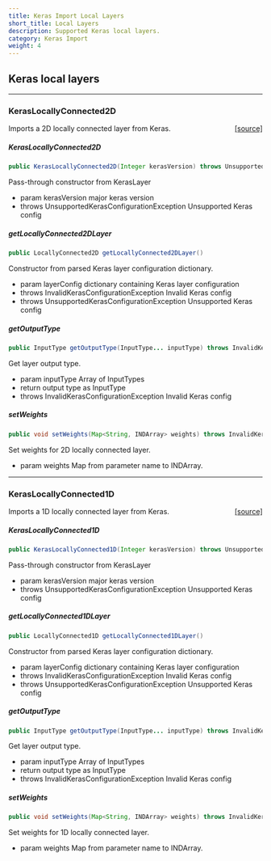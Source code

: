 ```yaml
---
title: Keras Import Local Layers
short_title: Local Layers
description: Supported Keras local layers.
category: Keras Import
weight: 4
---
```


## Keras local layers


---

### KerasLocallyConnected2D
<span style="float:right;"> [[source]](https://github.com/deeplearning4j/deeplearning4j/tree/master/deeplearning4j/deeplearning4j-modelimport/src/main/java/org/deeplearning4j/nn/modelimport/keras/layers/local/KerasLocallyConnected2D.java) </span>

Imports a 2D locally connected layer from Keras.


##### KerasLocallyConnected2D 
```java
public KerasLocallyConnected2D(Integer kerasVersion) throws UnsupportedKerasConfigurationException 
```


Pass-through constructor from KerasLayer

- param kerasVersion major keras version
- throws UnsupportedKerasConfigurationException Unsupported Keras config


##### getLocallyConnected2DLayer 
```java
public LocallyConnected2D getLocallyConnected2DLayer() 
```


Constructor from parsed Keras layer configuration dictionary.

- param layerConfig dictionary containing Keras layer configuration
- throws InvalidKerasConfigurationException     Invalid Keras config
- throws UnsupportedKerasConfigurationException Unsupported Keras config

##### getOutputType 
```java
public InputType getOutputType(InputType... inputType) throws InvalidKerasConfigurationException 
```


Get layer output type.

- param inputType Array of InputTypes
- return output type as InputType
- throws InvalidKerasConfigurationException Invalid Keras config

##### setWeights 
```java
public void setWeights(Map<String, INDArray> weights) throws InvalidKerasConfigurationException 
```


Set weights for 2D locally connected layer.

- param weights Map from parameter name to INDArray.





---

### KerasLocallyConnected1D
<span style="float:right;"> [[source]](https://github.com/deeplearning4j/deeplearning4j/tree/master/deeplearning4j/deeplearning4j-modelimport/src/main/java/org/deeplearning4j/nn/modelimport/keras/layers/local/KerasLocallyConnected1D.java) </span>

Imports a 1D locally connected layer from Keras.


##### KerasLocallyConnected1D 
```java
public KerasLocallyConnected1D(Integer kerasVersion) throws UnsupportedKerasConfigurationException 
```


Pass-through constructor from KerasLayer

- param kerasVersion major keras version
- throws UnsupportedKerasConfigurationException Unsupported Keras config


##### getLocallyConnected1DLayer 
```java
public LocallyConnected1D getLocallyConnected1DLayer() 
```


Constructor from parsed Keras layer configuration dictionary.

- param layerConfig dictionary containing Keras layer configuration
- throws InvalidKerasConfigurationException     Invalid Keras config
- throws UnsupportedKerasConfigurationException Unsupported Keras config

##### getOutputType 
```java
public InputType getOutputType(InputType... inputType) throws InvalidKerasConfigurationException 
```


Get layer output type.

- param inputType Array of InputTypes
- return output type as InputType
- throws InvalidKerasConfigurationException Invalid Keras config

##### setWeights 
```java
public void setWeights(Map<String, INDArray> weights) throws InvalidKerasConfigurationException 
```


Set weights for 1D locally connected layer.

- param weights Map from parameter name to INDArray.

